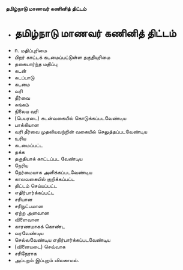 **தமிழ்நாடு மாணவர் கணினித் திட்டம்**
- # தமிழ்நாடு மாணவர் கணினித் திட்டம்
- n. மதிப்புரிமை
- பிறர் காட்டக் கடமைப்பட்டுள்ள தகுதியுரிமை
- தகையார்ந்த மதிப்பு
- கடன்
- கடப்பாடு
- கடமை
- வரி
- தீர்வை
- சுங்கம்
- நிலைய வரி
- (பெயரடை) கடன்வகையில் கொடுக்கப்படவேண்டிய
- பாக்கியான
- வரி தீர்வை முதலியவற்றின் வகையில் செலுத்தப்படவேண்டிய
- உரிய
- கடமைப்பட்ட
- தக்க
- தகுதியாக் காட்டப்பட வேண்டிய
- நேரிய
- நேர்மையாக அளிக்கப்படவேண்டிய
- காலவகையில் குறிக்கப்பட்ட
- திட்டம்  செய்யப்பட்ட
- எதிர்பார்க்கப்பட்ட
- சரியான
- சரிநுட்பமான
- ஏற்ற அளவான
- விளைவான
- காரணமாகக் கொண்ட
- வரவேண்டிய
- செல்லவேண்டிய எதிர்பார்க்கப்படவேண்டிய
- (வினையடை) செவ்வாக
- சரிநேராக
- அப்புறம் இப்புறம் விலகாமல்.

